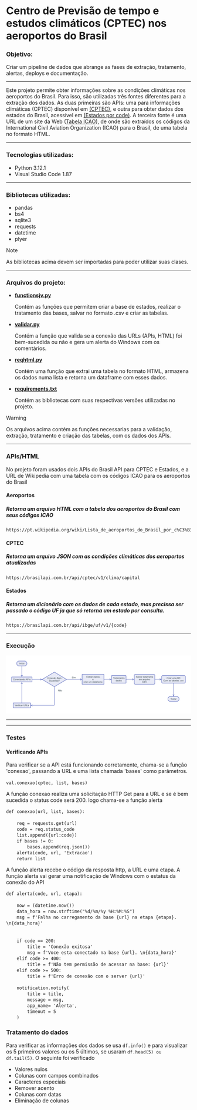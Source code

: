 <h1>Centro de Previsão de tempo e estudos climáticos (CPTEC) nos aeroportos do Brasil</h1>

<h3>Objetivo: </h3>
<p>Criar um pipeline de dados que abrange as fases de extração, tratamento, alertas, deploys e documentação.</p>

<hr>

<p>Este projeto permite obter informações sobre as condições climáticas nos aeroportos do Brasil. Para isso, são utilizadas três fontes diferentes para a extração dos dados. As duas primeiras são APIs: uma para informações climáticas (CPTEC) disponível em <a href="https://brasilapi.com.br/api/cptec/v1/clima/capital">(CPTEC)</a>, e outra para obter dados dos estados do Brasil, acessível em <a href="https://brasilapi.com.br/api/ibge/uf/v1/{code}">(Estados por code)</a>. A terceira fonte é uma URL de um site da Web (<a href="https://pt.wikipedia.org/wiki/Lista_de_aeroportos_do_Brasil_por_c%C3%B3digo_aeroportu%C3%A1rio_ICAO">Tabela ICAO</a>), de onde são extraídos os códigos da International Civil Aviation Organization (ICAO) para o Brasil, de uma tabela no formato HTML.</p>

<hr>

<h3>Tecnologias utilizadas:</h3>
<ul>
<li>Python 3.12.1</li>
<li>Visual Studio Code 1.87</li>
</ul>

<hr>

<h3 >Bibliotecas utilizadas:</h3>
<ul>
<li>pandas</li>
<li>bs4</li>
<li>sqlite3</li>
<li>requests</li>
<li>datetime</li>
<li>plyer</li>
</ul>

> [!NOTE]
> As bibliotecas acima devem ser importadas para poder utilizar suas clases.

<hr>

<h3>Arquivos do projeto:</h3>
<ul>
  <li>
    <strong><a href = "https://github.com/JavoroG/Projeto_Final_Coder/blob/main/functionsjv.py">functionsjv.py</a></strong><p>Contém as funções que permitem criar a base de estados, realizar o tratamento das bases, salvar no formato .csv e criar as tabelas.</p>
  </li> 
  <li>
    <strong><a href = "https://github.com/JavoroG/Projeto_Final_Coder/blob/main/validar.py">validar.py</a></strong> <p>Contém a função que valida se a conexão das URLs (APIs, HTML) foi bem-sucedida ou não e gera um alerta do Windows com os comentários.</p>
  </li>
  <li>
    <strong><a href = "https://github.com/JavoroG/Projeto_Final_Coder/blob/main/reqhtml.py">reqhtml.py</a></strong> <p>Contém uma função que extrai uma tabela no formato HTML, armazena os dados numa lista e retorna um dataframe com esses dados.</p>
  </li>
  <li>
    <strong><a href = "https://github.com/JavoroG/Projeto_Final_Coder/blob/main/requirements.txt">requirements.txt</a></strong> <p>Contém as bibliotecas com suas respectivas versões utilizadas no projeto.</p>
  </li>
</ul>

> [!WARNING]
> Os arquivos acima contém as funções necessarias para a validação, extração, tratamento e criação das tabelas, com os dados dos APIs.

<hr>

<h3>APIs/HTML</h3>

<p>No projeto foram usados dois APIs do Brasil API para CPTEC e Estados, e a URL de Wikipedia com uma tabela com os códigos ICAO para os aeroportos do Brasil</p>

<h4>Aeroportos</h4>

##### Retorna um arquivo HTML com a tabela dos aeroportos do Brasil com seus códigos ICAO
```
https://pt.wikipedia.org/wiki/Lista_de_aeroportos_do_Brasil_por_c%C3%B3digo_aeroportu%C3%A1rio_ICAO)https://pt.wikipedia.org/wiki/Lista_de_aeroportos_do_Brasil_por_c%C3%B3digo_aeroportu%C3%A1rio_ICAO
```

<h4>CPTEC</h4>

##### Retorna um arquivo JSON com as condições climáticas dos aeroportos atualizadas

```
https://brasilapi.com.br/api/cptec/v1/clima/capital
```
<h4>Estados</h4>

##### Retorna um dicionário com os dados de cada estado, mas precissa ser passado o código UF ja que só retorna um estado por consulta.

```
https://brasilapi.com.br/api/ibge/uf/v1/{code}
```

<hr>

<h3>Execução</h3>

<img src="https://github.com/JavoroG/Projeto_Final_Coder/blob/main/Flowchart.png" alt="Descrição da Imagem"> 

<hr>



<hr>

<h3>Testes</h3>

<h4>Verificando APIs</h4>

<p>Para verificar se a API está funcionando corretamente, chama-se a função 'conexao', passando a URL e uma lista chamada 'bases' como parâmetros.</p>

<code>val.conexao(cptec, list, bases)</code> 

<p>A função conexao realiza uma solicitação HTTP Get para a URL e se é bem sucedida o status code será 200. logo chama-se a função alerta</p>

```
def conexao(url, list, bases):
    
    req = requests.get(url)
    code = req.status_code
    list.append({url:code})
    if bases != 0:
        bases.append(req.json())
    alerta(code, url, 'Extracao')    
    return list
```

<p>A função alerta recebe o código da resposta http, a URL e uma etapa. A função alerta vai gerar uma notificação de Windows com o estatus da conexão do API</p>
 
```
def alerta(code, url, etapa):

    now = (datetime.now())
    data_hora = now.strftime("%d/%m/%y %H:%M:%S")
    msg = f'Falha no carregamento da base {url} na etapa {etapa}. \n{data_hora}'
    

    if code == 200:
        title = 'Conexão exitosa'
        msg = f'Voce esta conectado na base {url}. \n{data_hora}'
    elif code >= 400:
        title = f'Não tem permissão de acessar na base: {url}'
    elif code >= 500:
        title = f'Erro de conexão com o server {url}'

    notification.notify(
        title = title,
        message = msg,
        app_name= 'Alerta',
        timeout = 5
    )
```

<h3>Tratamento do dados</h3>

<p>Para verificar as informações dos dados se usa <code>df.info()</code> e para visualizar os 5 primeiros valores ou os 5 últimos, se usaram <code>df.head(5) ou df.tail(5)</code>. O seguinte foi verificado</p>

<ul>
  <li>Valores nulos</li>
  <li>Colunas com campos combinados</li>
  <li>Caracteres especiais</li>
  <li>Remover acento</li>
  <li>Colunas com datas</li>
  <li>Eliminação de colunas</li>
</ul>



